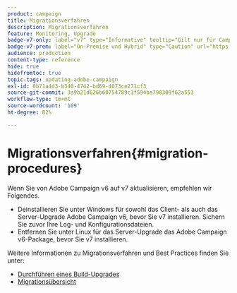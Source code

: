 ```yaml
---
product: campaign
title: Migrationsverfahren
description: Migrationsverfahren
feature: Monitoring, Upgrade
badge-v7-only: label="v7" type="Informative" tooltip="Gilt nur für Campaign Classic v7"
badge-v7-prem: label="On-Premise und Hybrid" type="Caution" url="https://experienceleague.adobe.com/docs/campaign-classic/using/installing-campaign-classic/architecture-and-hosting-models/hosting-models-lp/hosting-models.html?lang=de" tooltip="Gilt nur für Hybrid- und On-Premise-Bereitstellungen"
audience: production
content-type: reference
hide: true
hidefromtoc: true
topic-tags: updating-adobe-campaign
exl-id: 0b71a4d3-b340-4742-bd69-4073ce271cf3
source-git-commit: 3a9b21d626b60754789c3f594ba798309f62a553
workflow-type: tm+mt
source-wordcount: '109'
ht-degree: 82%

---
```


# Migrationsverfahren{#migration-procedures}



Wenn Sie von Adobe Campaign v6 auf v7 aktualisieren, empfehlen wir Folgendes.

* Deinstallieren Sie unter Windows für sowohl das Client- als auch das Server-Upgrade Adobe Campaign v6, bevor Sie v7 installieren. Sichern Sie zuvor Ihre Log- und Konfigurationsdateien.
* Entfernen Sie unter Linux für das Server-Upgrade das Adobe Campaign v6-Package, bevor Sie v7 installieren.

Weitere Informationen zu Migrationsverfahren und Best Practices finden Sie unter:

* [Durchführen eines Build-Upgrades](https://helpx.adobe.com/de/campaign/kb/acc-build-upgrade.html)
* [Migrationsübersicht](../../migration/using/about-migration.md)
